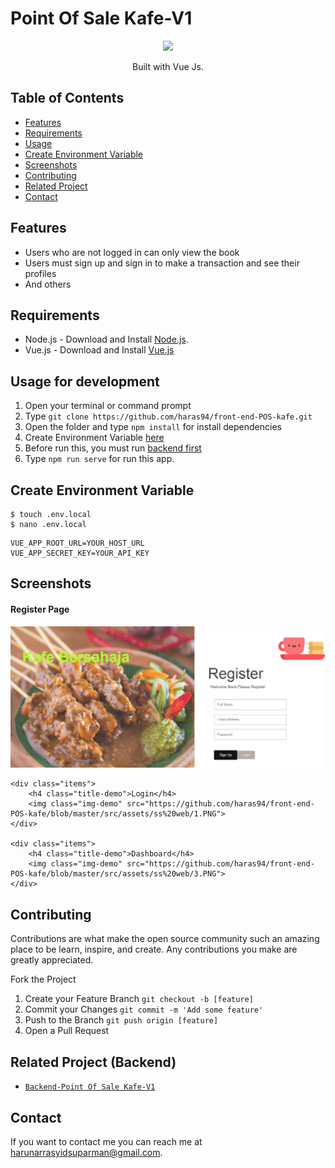 # Point Of Sale Kafe-V1

<p align="center">
  <img height="100" src="https://vuejs.org/images/logo.png">
</p>
<p align="center">
  Built with Vue Js.
</p>

## Table of Contents

- [Features](#features)
- [Requirements](#requirements)
- [Usage](#usage-for-development)
- [Create Environment Variable](#create-environment-variable)
- [Screenshots](#screenshots)
- [Contributing](#contributing)
- [Related Project](#related-project-backend)
- [Contact](#contact)

## Features

- Users who are not logged in can only view the book
- Users must sign up and sign in to make a transaction and see their profiles
- And others

## Requirements

- Node.js - Download and Install [Node.js](https://nodejs.org/en/).
- Vue.js - Download and Install [Vue.js](https://vuejs.org/v2/guide/)

## Usage for development

1. Open your terminal or command prompt
2. Type `git clone https://github.com/haras94/front-end-POS-kafe.git`
3. Open the folder and type `npm install` for install dependencies
4. Create Environment Variable [here](#create-environment-variable)
5. Before run this, you must run [backend first](#related-project-backend)
6. Type `npm run serve` for run this app.

## Create Environment Variable

```
$ touch .env.local
$ nano .env.local
```

```
VUE_APP_ROOT_URL=YOUR_HOST_URL
VUE_APP_SECRET_KEY=YOUR_API_KEY
```

## Screenshots


<div class="demo">
    <div class="items">
    	<h4 class="title-demo">Register Page</h4>
		<img class="img-demo" src="https://github.com/haras94/front-end-POS-kafe/blob/master/src/assets/ss%20web/2.PNG">  
    </div>
	
    <div class="items">
    	<h4 class="title-demo">Login</h4>
		<img class="img-demo" src="https://github.com/haras94/front-end-POS-kafe/blob/master/src/assets/ss%20web/1.PNG">  
    </div>
    
    <div class="items">
    	<h4 class="title-demo">Dashboard</h4>
		<img class="img-demo" src="https://github.com/haras94/front-end-POS-kafe/blob/master/src/assets/ss%20web/3.PNG">  
    </div>
</div>
</section>


## Contributing

Contributions are what make the open source community such an amazing place to be learn, inspire, and create. Any contributions you make are greatly appreciated.

Fork the Project
1. Create your Feature Branch  ```git checkout -b [feature]```
2. Commit your Changes ```git commit -m 'Add some feature'```
3. Push to the Branch ```git push origin [feature]```
4. Open a Pull Request


## Related Project (Backend)

* [`Backend-Point Of Sale Kafe-V1`](https://github.com/haras94/back-end-POS-kafe)

## Contact

If you want to contact me you can reach me at <harunarrasyidsuparman@gmail.com>.

